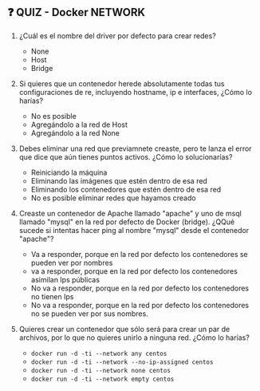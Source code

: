 ## ❓ QUIZ - Docker NETWORK

1. ¿Cuál es el nombre del driver por defecto para crear redes?
    * None
    * Host
    * Bridge

2. Si quieres que un contenedor herede absolutamente todas tus configuraciones de re, incluyendo hostname, ip e interfaces, ¿Cómo lo harías?
    * No es posible
    * Agregándolo a la red de Host
    * Agregándolo a la red None

3. Debes eliminar una red que previamnete creaste, pero te lanza el error que dice que aún tienes puntos activos. ¿Cómo lo solucionarías?
    * Reiniciando la máquina
    * Eliminando las imágenes que estén dentro de esa red
    * Eliminando los contenedores que estén dentro de esa red
    * No es posible eliminar redes que hayamos creado

4. Creaste un contenedor de Apache llamado "apache" y uno de msql llamado "mysql" en la red por defecto de Docker (bridge). ¿QQué sucede si intentas hacer ping al nombre "mysql" desde el contenedor "apache"?
    * Va a responder, porque en la red por defecto los contenedores se pueden ver por nombres
    * va a responder, porque en la red por defecto los contenedores asimilan Ips públicas
    * No va a responder, porque en la red por defecto los contenedores no tienen Ips
    * No va a responder, porque en la red por defecto los contenedores no se pueden ver por sus nombres.

5. Quieres crear un contenedor que sólo será para crear un par de archivos, por lo que no quieres unirlo a ninguna red. ¿Cómo lo harías?
    * `docker run -d -ti --network any centos` 
    * `docker run -d -ti --network --no-ip-assigned centos`
    * `docker run -d -ti --network none centos`
    * `docker run -d -ti --network empty centos`